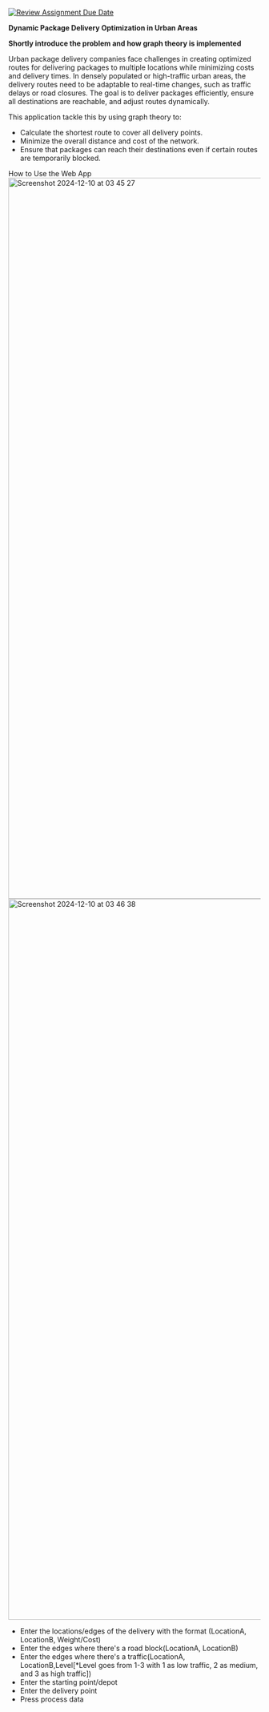 [![Review Assignment Due Date](https://classroom.github.com/assets/deadline-readme-button-22041afd0340ce965d47ae6ef1cefeee28c7c493a6346c4f15d667ab976d596c.svg)](https://classroom.github.com/a/0_yE0bFY)

**Dynamic Package Delivery Optimization in Urban Areas**


**Shortly introduce the problem and how graph theory is implemented**

Urban package delivery companies face challenges in creating optimized routes for delivering packages to multiple locations while minimizing costs and delivery times. In densely populated or high-traffic urban areas, the delivery routes need to be adaptable to real-time changes, such as traffic delays or road closures. The goal is to deliver packages efficiently, ensure all destinations are reachable, and adjust routes dynamically.

This application tackle this by using graph theory to:
- Calculate the shortest route to cover all delivery points.
- Minimize the overall distance and cost of the network.
- Ensure that packages can reach their destinations even if certain routes are temporarily blocked.

How to Use the Web App
<img width="1440" alt="Screenshot 2024-12-10 at 03 45 27" src="https://github.com/user-attachments/assets/0078344d-575c-41aa-a969-22edd4bce6cf">
<img width="1440" alt="Screenshot 2024-12-10 at 03 46 38" src="https://github.com/user-attachments/assets/59d563cf-384c-489a-9750-53adccd871d9">

- Enter the locations/edges of the delivery with the format (LocationA, LocationB, Weight/Cost)
- Enter the edges where there's a road block(LocationA, LocationB)
- Enter the edges where there's a traffic(LocationA, LocationB,Level[*Level goes from 1-3 with 1 as low traffic, 2 as medium, and 3 as high traffic])
- Enter the starting point/depot
- Enter the delivery point
- Press process data
